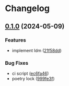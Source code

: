 # Changelog

## [0.1.0](https://github.com/01Joseph-Hwang10/loose-dependency-manager/compare/loose-dependency-manager-v0.0.1...loose-dependency-manager-v0.1.0) (2024-05-09)


### Features

* implement ldm ([21f58dd](https://github.com/01Joseph-Hwang10/loose-dependency-manager/commit/21f58dd3bf0be4e929d89f1e8e88e80e44c6bd37))


### Bug Fixes

* ci script ([ec6fa46](https://github.com/01Joseph-Hwang10/loose-dependency-manager/commit/ec6fa46a0d7908ae085abf4f2f3d2cb8f4f62599))
* poetry lock ([999fe3f](https://github.com/01Joseph-Hwang10/loose-dependency-manager/commit/999fe3f1da53c7852e15ec013419342c7c5bd6f6))

